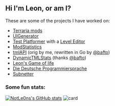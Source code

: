 ## Hi I'm Leon, or am I?

These are some of the projects I have worked on: 
- [Terraria mods](https://github.com/users/NotLe0n/projects/2)
- [UIGenerator](https://github.com/NotLe0n/UIGenerator)
- [Test Platformer](https://github.com/bafto/Platformer) with a [Level Editor](https://github.com/NotLe0n/LevelEditor)
- [ModStatistics](https://github.com/NotLe0n/ModStats)
- [tmlAPI](https://github.com/NotLe0n/tmlapis) (orig by me, rewritten in Go by [@bafto](https://github.com/bafto))
- [DynamicTMLStats](https://github.com/NotLe0n/DynamicTMLStats) (thanks [@bafto](https://github.com/bafto))
- [Leon's Game of life](https://github.com/NotLe0n/LeonsGameOfLife)
- [Die Deutsche Programmiersprache](https://github.com/NotLe0n/Die-Deutsche-Programmiersprache)
- [Subnetter](https://github.com/NotLe0n/Subnetter)

### Some fun stats:
[![NotLe0ns's GitHub stats](https://github-readme-stats.vercel.app/api?username=NotLe0n&show_icons=true&theme=tokyonight)](https://github.com/anuraghazra/github-readme-stats)
![card](https://dynamictmlstats.repl.co/?steamid64=76561198278789341)
